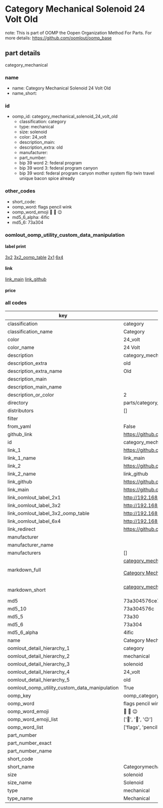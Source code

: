 # Category Mechanical Solenoid 24 Volt Old  

note: This is part of OOMP the Oopen Organization Method For Parts. For more details: https://github.com/oomlout/oomp_base

##  part details
  



category_mechanical



### name
* name: Category Mechanical Solenoid 24 Volt Old
* name_short: 
### id
* oomp_id: category_mechanical_solenoid_24_volt_old
  * classification: category
  * type: mechanical
  * size: solenoid
  * color: 24_volt
  * description_main: 
  * description_extra: old
  * manufacturer: 
  * part_number: 
  * bip 39 word 2: federal program
  * bip 39 word 3: federal program canyon
  * bip 39 word: federal program canyon mother system flip twin travel unique bacon spice already

### other_codes
* short_code: 
* oomp_word: flags pencil wink
* oomp_word_emoji :flags: :pencil: :wink:
* md5_6_alpha: 4ific
* md5_6: 73a304






### oomlout_oomp_utility_custom_data_manipulation
#### label print
[3x2](http://192.168.1.245:1112/?label=oomp%204ific)
[3x2_oomp_table](http://192.168.1.108:1112/?label=oomp%204ific)
[2x1](http://192.168.1.242:1112/?label=oomp%204ific)
[6x4](http://192.168.1.55:1112/?label=oomp%204ific)    

#### link

[link_main](https://github.com/oomlout/oomlout_oomp_version_1_messy/tree/main/parts/category_mechanical_solenoid_24_volt_old) [link_github](https://github.com/oomlout/oomlout_oomp_version_1_messy/tree/main/parts/category_mechanical_solenoid_24_volt_old)                             

#### price







### all codes 
| key | value |  
| --- | --- |  
| classification | category |  
| classification_name | Category |  
| color | 24_volt |  
| color_name | 24 Volt |  
| description | category_mechanical |  
| description_extra | old |  
| description_extra_name | Old |  
| description_main |  |  
| description_main_name |  |  
| description_or_color | 2  |  
| directory | parts/category_mechanical_solenoid_24_volt_old |  
| distributors | [] |  
| filter |  |  
| from_yaml | False |  
| github_link | https://github.com/oomlout/oomlout_oomp_part_src/tree/main/parts/category_mechanical_solenoid_24_volt_old |  
| id | category_mechanical_solenoid_24_volt_old |  
| link_1 | https://github.com/oomlout/oomlout_oomp_version_1_messy/tree/main/parts/category_mechanical_solenoid_24_volt_old |  
| link_1_name | link_main |  
| link_2 | https://github.com/oomlout/oomlout_oomp_version_1_messy/tree/main/parts/category_mechanical_solenoid_24_volt_old |  
| link_2_name | link_github |  
| link_github | https://github.com/oomlout/oomlout_oomp_version_1_messy/tree/main/parts/category_mechanical_solenoid_24_volt_old |  
| link_main | https://github.com/oomlout/oomlout_oomp_version_1_messy/tree/main/parts/category_mechanical_solenoid_24_volt_old |  
| link_oomlout_label_2x1 | http://192.168.1.242:1112/?label=oomp%204ific |  
| link_oomlout_label_3x2 | http://192.168.1.245:1112/?label=oomp%204ific |  
| link_oomlout_label_3x2_oomp_table | http://192.168.1.108:1112/?label=oomp%204ific |  
| link_oomlout_label_6x4 | http://192.168.1.55:1112/?label=oomp%204ific |  
| link_redirect | https://github.com/oomlout/oomlout_oomp_version_1_messy/tree/main/parts/category_mechanical_solenoid_24_volt_old |  
| manufacturer |  |  
| manufacturer_name |  |  
| manufacturers | [] |  
| markdown_full | [category_mechanical_solenoid_24_volt_old](none)<br>[](none)<br>[Category Mechanical Solenoid 24 Volt Old](none)<br><br> |  
| markdown_short | [category_mechanical_solenoid_24_volt_old](none)<br><br> |  
| md5 | 73a304576ce79d6d646e690243aafaa3 |  
| md5_10 | 73a304576c |  
| md5_5 | 73a30 |  
| md5_6 | 73a304 |  
| md5_6_alpha | 4ific |  
| name | Category Mechanical Solenoid 24 Volt Old |  
| oomlout_detail_hierarchy_1 | category |  
| oomlout_detail_hierarchy_2 | mechanical |  
| oomlout_detail_hierarchy_3 | solenoid |  
| oomlout_detail_hierarchy_4 | 24_volt |  
| oomlout_detail_hierarchy_5 | old |  
| oomlout_oomp_utility_custom_data_manipulation | True |  
| oomp_key | oomp_category_mechanical_solenoid_24_volt_old |  
| oomp_word | flags pencil wink |  
| oomp_word_emoji | :flags: :pencil: :wink: |  
| oomp_word_emoji_list | [':flags:', ':pencil:', ':wink:'] |  
| oomp_word_list | ['flags', 'pencil', 'wink'] |  
| part_number |  |  
| part_number_exact |  |  
| part_number_name |  |  
| short_code |  |  
| short_name | Categorymechanical |  
| size | solenoid |  
| size_name | Solenoid |  
| type | mechanical |  
| type_name | Mechanical |  
